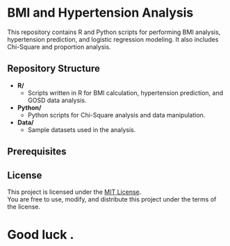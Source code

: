 # BMI and Hypertension Analysis

This repository contains R and Python scripts for performing BMI analysis, hypertension prediction, and logistic regression modeling. It also includes Chi-Square and proportion analysis.

## Repository Structure

- **R/**
  - Scripts written in R for BMI calculation, hypertension prediction, and GOSD data analysis.
- **Python/**
  - Python scripts for Chi-Square analysis and data manipulation.
- **Data/**
  - Sample datasets used in the analysis.

## Prerequisites




## License

This project is licensed under the [MIT License](LICENSE).  
You are free to use, modify, and distribute this project under the terms of the license. 

# Good luck . 
